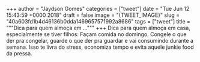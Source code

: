 
+++
author = "Jaydson Gomes"
categories = ["tweet"]
date = "Tue Jun 12 15:43:59 +0000 2018"
draft = false
image = "{TWEET_IMAGE}"
slug = "40a603fd1b4d46136b0dda1469657571992a8686"
tags = ["tweet"]
title = """Dica para quem almoça em ..."""
+++
Dica para quem almoça em casa, especialmente se tiver filhos: Façam comida no domingo. Congele o que der pra congelar, guarde o que der pra guardar e vai consumindo durante a semana.
Isso te livra do stress, economiza tempo e evita aquele junkie food da pressa.
